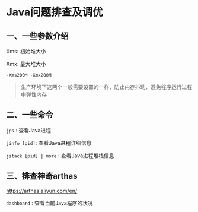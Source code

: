 # Java问题排查及调优

## 一、一些参数介绍
Xms: 初始堆大小

Xmx: 最大堆大小
```shell
-Xms200M -Xmx200M
```
> 生产环境下这两个一般需要设置的一样，防止内存抖动，避免程序运行过程中弹性内存

## 二、一些命令
`jps` : 查看Java进程

`jinfo [pid]`: 查看Java进程详细信息

`jstack [pid] | more` : 查看Java进程堆栈信息

## 三、排查神奇arthas
https://arthas.aliyun.com/en/

`dashboard` : 查看当前Java程序的状况

